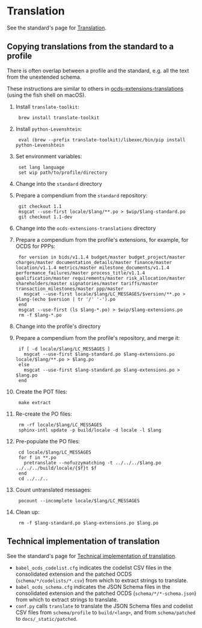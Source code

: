 # Translation

See the standard's page for [Translation](../../../standard/translation/index).

## Copying translations from the standard to a profile

There is often overlap between a profile and the standard, e.g. all the text from the unextended schema.

These instructions are similar to others in [ocds-extensions-translations](https://github.com/open-contracting/ocds-extensions-translations#populate-initial-translations) (using the fish shell on macOS).

1. Install `translate-toolkit`:

        brew install translate-toolkit

1. Install `python-Levenshtein`:

        eval (brew --prefix translate-toolkit)/libexec/bin/pip install python-Levenshtein

1. Set environment variables:

        set lang language
        set wip path/to/profile/directory

1. Change into the `standard` directory
1. Prepare a compendium from the `standard` repository:

        git checkout 1.1
        msgcat --use-first locale/$lang/**.po > $wip/$lang-standard.po
        git checkout 1.1-dev

1. Change into the `ocds-extensions-translations` directory
1. Prepare a compendium from the profile's extensions, for example, for OCDS for PPPs:

        for version in bids/v1.1.4 budget/master budget_project/master charges/master documentation_details/master finance/master location/v1.1.4 metrics/master milestone_documents/v1.1.4 performance_failures/master process_title/v1.1.4 qualification/master requirements/master risk_allocation/master shareholders/master signatories/master tariffs/master transaction_milestones/master ppp/master
          msgcat --use-first locale/$lang/LC_MESSAGES/$version/**.po > $lang-(echo $version | tr '/' '-').po
        end
        msgcat --use-first (ls $lang-*.po) > $wip/$lang-extensions.po
        rm -f $lang-*.po

1. Change into the profile's directory
1. Prepare a compendium from the profile's repository, and merge it:

        if [ -d locale/$lang/LC_MESSAGES ]
          msgcat --use-first $lang-standard.po $lang-extensions.po locale/$lang/**.po > $lang.po
        else
          msgcat --use-first $lang-standard.po $lang-extensions.po > $lang.po
        end

1. Create the POT files:

        make extract

1. Re-create the PO files:

        rm -rf locale/$lang/LC_MESSAGES
        sphinx-intl update -p build/locale -d locale -l $lang

1. Pre-populate the PO files:

        cd locale/$lang/LC_MESSAGES
        for f in **.po
          pretranslate --nofuzzymatching -t ../../../$lang.po ../../../build/locale/{$f}t $f
        end
        cd ../../..

1. Count untranslated messages:

        pocount --incomplete locale/$lang/LC_MESSAGES

1. Clean up:

        rm -f $lang-standard.po $lang-extensions.po $lang.po

## Technical implementation of translation

See the standard's page for [Technical implementation of translation](../../../standard/translation/implementation).

* `babel_ocds_codelist.cfg` indicates the codelist CSV files in the consolidated extension and the patched OCDS (`schema/*/codelists/*.csv`) from which to extract strings to translate.
* `babel_ocds_schema.cfg` indicates the JSON Schema files in the consolidated extension and the patched OCDS (`schema/*/*-schema.json`) from which to extract strings to translate.
* `conf.py` calls `translate` to translate the JSON Schema files and codelist CSV files from `schema/profile` to `build/<lang>`, and from `schema/patched` to `docs/_static/patched`.
